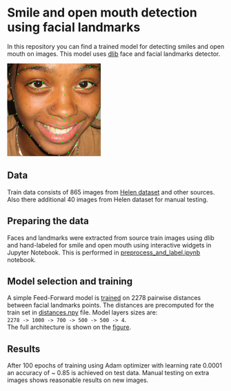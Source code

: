 # Smile and open mouth detection using facial landmarks

In this repository you can find a trained model for detecting smiles and open mouth on images. This model uses [dlib](http://dlib.net) face and facial landmarks detector.  

![Facial landmarks](landmarks.png)

## Data
Train data consists of 865 images from [Helen dataset](http://www.ifp.illinois.edu/~vuongle2/helen/) and other sources. Also there additional 40 images from Helen dataset for manual testing.

## Preparing the data
Faces and landmarks were extracted from source train images using dlib and hand-labeled for smile and open mouth using interactive widgets in Jupyter Notebook. This is performed in [preprocess_and_label.ipynb](preprocess_and_label.ipynb) notebook. 

## Model selection and training
A simple Feed-Forward model is [trained](train_and_evaluate.ipynb) on 2278 pairwise distances between facial landmarks points. The distances are precomputed for the train set in [distances.npy](data/features/distances.npy) file. Model layers sizes are:    
`2278 -> 1000 -> 700 -> 500 -> 500 -> 4`.  
The full architecture is shown on the [figure](models/ff_1000_700_500_500.png).

## Results
After 100 epochs of training using Adam optimizer with learning rate 0.0001 an accuracy of ~ 0.85 is achieved on test data. Manual testing on extra images shows reasonable results on new images.
